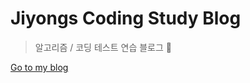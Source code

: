 # Jiyongs Coding Study Blog

> 알고리즘 / 코딩 테스트 연습 블로그 :hatched_chick:

[Go to my blog](https://jiyongs.github.io/)
